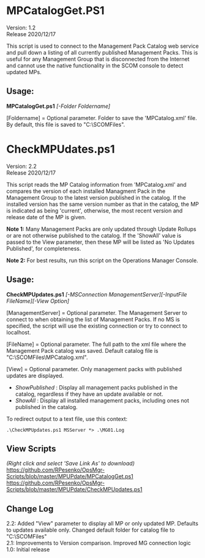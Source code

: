 
# MPCatalogGet.PS1
Version: 1.2    
Release 2020/12/17  

This script is used to connect to the Management Pack Catalog web service and pull down a listing of all currently published Management Packs.  This is useful for any Management Group that is disconnected from the Internet and cannot use the native functionality in the SCOM console to detect updated MPs.

## Usage:
**MPCatalogGet.ps1** *[-Folder Foldername]*

[Foldername] = Optional parameter.  Folder to save the 'MPCatalog.xml' file.  By default, this file is saved to "C:\SCOMFiles".  


# CheckMPUdates.ps1
Version: 2.2    
Release 2020/12/17 

This script reads the MP Catalog information from 'MPCatalog.xml' and compares the version of each installed Managment Pack in the Management Group to the latest version published in the catalog.  If the installed version has the same version number as that in the catalog, the MP is indicated as being 'current', otherwise, the most recent version and release date of the MP is given.  

**Note 1:** Many Management Packs are only updated through Update Rollups or are not otherwise published to the catalog.  If the 'ShowAll' value is passed to the View parameter, then these MP will be listed as 'No Updates Published', for completeness.

**Note 2:** For best results, run this script on the Operations Manager Console.

## Usage:
**CheckMPUpdates.ps1** *[-MSConnection ManagementServer][-InputFile FileName][-View Option]*

[ManagementServer] = Optional parameter.  The Management Server to connect to when obtaining the list of Management Packs.  If no MS is specified, the script will use the existing connection or try to connect to localhost.

[FileName] = Optional parameter.  The full path to the xml file where the Management Pack catalog was saved.  Default catalog file is "C:\SCOMFiles\MPCatalog.xml".

[View] = Optional parameter. Only management packs with published updates are displayed.   
- _ShowPublished_ : Display all management packs published in the catalog, regardless if they have an update available or not.
- _ShowAll_ : Display all installed management packs, including ones not published in the catalog.

To redirect output to a text file, use this context:

`.\CheckMPUpdates.ps1 MSServer *> .\MG01.Log`

## View Scripts    
_(Right click and select 'Save Link As' to download)_    
https://github.com/RPesenko/OpsMgr-Scripts/blob/master/MPUPdate/MPCatalogGet.ps1
https://github.com/RPesenko/OpsMgr-Scripts/blob/master/MPUPdate/CheckMPUpdates.ps1

## Change Log  
2.2: Added "View" parameter to display all MP or only updated MP. Defaults to updates available only. Changed default folder for catalog file to "C:\SCOMFiles"  
2.1: Improvements to Version comparison. Improved MG connection logic   
1.0: Initial release   